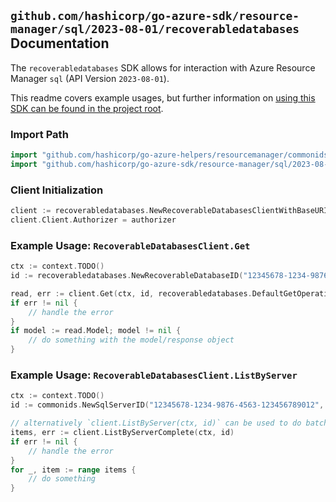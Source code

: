 
## `github.com/hashicorp/go-azure-sdk/resource-manager/sql/2023-08-01/recoverabledatabases` Documentation

The `recoverabledatabases` SDK allows for interaction with Azure Resource Manager `sql` (API Version `2023-08-01`).

This readme covers example usages, but further information on [using this SDK can be found in the project root](https://github.com/hashicorp/go-azure-sdk/tree/main/docs).

### Import Path

```go
import "github.com/hashicorp/go-azure-helpers/resourcemanager/commonids"
import "github.com/hashicorp/go-azure-sdk/resource-manager/sql/2023-08-01/recoverabledatabases"
```


### Client Initialization

```go
client := recoverabledatabases.NewRecoverableDatabasesClientWithBaseURI("https://management.azure.com")
client.Client.Authorizer = authorizer
```


### Example Usage: `RecoverableDatabasesClient.Get`

```go
ctx := context.TODO()
id := recoverabledatabases.NewRecoverableDatabaseID("12345678-1234-9876-4563-123456789012", "example-resource-group", "serverName", "recoverableDatabaseName")

read, err := client.Get(ctx, id, recoverabledatabases.DefaultGetOperationOptions())
if err != nil {
	// handle the error
}
if model := read.Model; model != nil {
	// do something with the model/response object
}
```


### Example Usage: `RecoverableDatabasesClient.ListByServer`

```go
ctx := context.TODO()
id := commonids.NewSqlServerID("12345678-1234-9876-4563-123456789012", "example-resource-group", "serverName")

// alternatively `client.ListByServer(ctx, id)` can be used to do batched pagination
items, err := client.ListByServerComplete(ctx, id)
if err != nil {
	// handle the error
}
for _, item := range items {
	// do something
}
```
